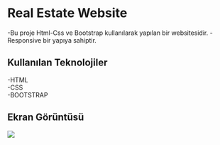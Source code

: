 <h1>Real Estate Website</h1>

 -Bu proje Html-Css ve Bootstrap kullanılarak yapılan bir websitesidir.
 -Responsive bir yapıya sahiptir.
 
 <h2>Kullanılan Teknolojiler</h2>

  -HTML </br>
  -CSS  </br>
  -BOOTSTRAP

  <h2>Ekran Görüntüsü</h2>

  ![](ekran.gif)


